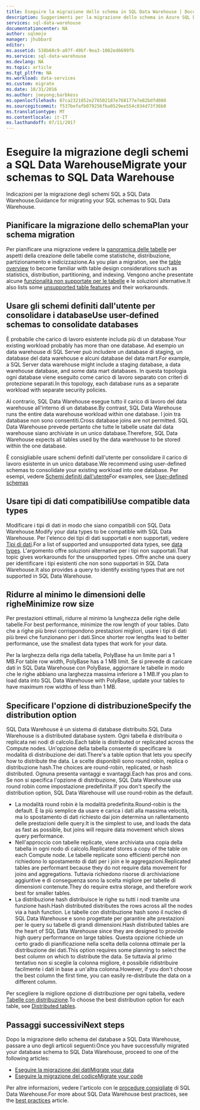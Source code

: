 ```yaml
---
title: Eseguire la migrazione dello schema in SQL Data Warehouse | Documentazione Microsoft
description: Suggerimenti per la migrazione dello schema in Azure SQL Data Warehouse per lo sviluppo di soluzioni.
services: sql-data-warehouse
documentationcenter: NA
author: sqlmojo
manager: jhubbard
editor: 
ms.assetid: 538b60c9-a07f-49bf-9ea3-1082ed6699fb
ms.service: sql-data-warehouse
ms.devlang: NA
ms.topic: article
ms.tgt_pltfrm: NA
ms.workload: data-services
ms.custom: migrate
ms.date: 10/31/2016
ms.author: joeyong;barbkess
ms.openlocfilehash: 07ca2321852e276502187e768177e7e82bdfd080
ms.sourcegitcommit: f537befafb079256fba0529ee554c034d73f36b0
ms.translationtype: MT
ms.contentlocale: it-IT
ms.lasthandoff: 07/11/2017
---
```

# <a name="migrate-your-schemas-to-sql-data-warehouse"></a><span data-ttu-id="4ae3f-103">Eseguire la migrazione degli schemi a SQL Data Warehouse</span><span class="sxs-lookup"><span data-stu-id="4ae3f-103">Migrate your schemas to SQL Data Warehouse</span></span>
<span data-ttu-id="4ae3f-104">Indicazioni per la migrazione degli schemi SQL a SQL Data Warehouse.</span><span class="sxs-lookup"><span data-stu-id="4ae3f-104">Guidance for migrating your SQL schemas to SQL Data Warehouse.</span></span> 

## <a name="plan-your-schema-migration"></a><span data-ttu-id="4ae3f-105">Pianificare la migrazione dello schema</span><span class="sxs-lookup"><span data-stu-id="4ae3f-105">Plan your schema migration</span></span>

<span data-ttu-id="4ae3f-106">Per pianificare una migrazione vedere la [panoramica delle tabelle][table overview] per aspetti della creazione delle tabelle come statistiche, distribuzione, partizionamento e indicizzazione.</span><span class="sxs-lookup"><span data-stu-id="4ae3f-106">As you plan a migration, see the [table overview][table overview] to become familiar with table design considerations such as statistics, distribution, partitioning, and indexing.</span></span>  <span data-ttu-id="4ae3f-107">Vengono anche presentate alcune [funzionalità non supportate per le tabelle][unsupported table features] e le soluzioni alternative.</span><span class="sxs-lookup"><span data-stu-id="4ae3f-107">It also lists some [unsupported table features][unsupported table features] and their workarounds.</span></span>

## <a name="use-user-defined-schemas-to-consolidate-databases"></a><span data-ttu-id="4ae3f-108">Usare gli schemi definiti dall'utente per consolidare i database</span><span class="sxs-lookup"><span data-stu-id="4ae3f-108">Use user-defined schemas to consolidate databases</span></span>

<span data-ttu-id="4ae3f-109">È probabile che carico di lavoro esistente includa più di un database.</span><span class="sxs-lookup"><span data-stu-id="4ae3f-109">Your existing workload probably has more than one database.</span></span> <span data-ttu-id="4ae3f-110">Ad esempio un data warehouse di SQL Server può includere un database di staging, un database del data warehouse e alcuni database del data mart.</span><span class="sxs-lookup"><span data-stu-id="4ae3f-110">For example, a SQL Server data warehouse might include a staging database, a data warehouse database, and some data mart databases.</span></span> <span data-ttu-id="4ae3f-111">In questa topologia ogni database viene eseguito come carico di lavoro separato con criteri di protezione separati.</span><span class="sxs-lookup"><span data-stu-id="4ae3f-111">In this topology, each database runs as a separate workload with separate security policies.</span></span>

<span data-ttu-id="4ae3f-112">Al contrario, SQL Data Warehouse esegue tutto il carico di lavoro del data warehouse all'interno di un database.</span><span class="sxs-lookup"><span data-stu-id="4ae3f-112">By contrast, SQL Data Warehouse runs the entire data warehouse workload within one database.</span></span> <span data-ttu-id="4ae3f-113">I join tra database non sono consentiti.</span><span class="sxs-lookup"><span data-stu-id="4ae3f-113">Cross database joins are not permitted.</span></span> <span data-ttu-id="4ae3f-114">SQL Data Warehouse prevede pertanto che tutte le tabelle usate dal data warehouse siano archiviate in un unico database.</span><span class="sxs-lookup"><span data-stu-id="4ae3f-114">Therefore, SQL Data Warehouse expects all tables used by the data warehouse to be stored within the one database.</span></span>

<span data-ttu-id="4ae3f-115">È consigliabile usare schemi definiti dall'utente per consolidare il carico di lavoro esistente in un unico database.</span><span class="sxs-lookup"><span data-stu-id="4ae3f-115">We recommend using user-defined schemas to consolidate your existing workload into one database.</span></span> <span data-ttu-id="4ae3f-116">Per esempi, vedere [Schemi definiti dall'utente](sql-data-warehouse-develop-user-defined-schemas.md)</span><span class="sxs-lookup"><span data-stu-id="4ae3f-116">For examples, see [User-defined schemas](sql-data-warehouse-develop-user-defined-schemas.md)</span></span>

## <a name="use-compatible-data-types"></a><span data-ttu-id="4ae3f-117">Usare tipi di dati compatibili</span><span class="sxs-lookup"><span data-stu-id="4ae3f-117">Use compatible data types</span></span>
<span data-ttu-id="4ae3f-118">Modificare i tipi di dati in modo che siano compatibili con SQL Data Warehouse.</span><span class="sxs-lookup"><span data-stu-id="4ae3f-118">Modify your data types to be compatible with SQL Data Warehouse.</span></span> <span data-ttu-id="4ae3f-119">Per l'elenco dei tipi di dati supportati e non supportati, vedere [Tipi di dati][data types].</span><span class="sxs-lookup"><span data-stu-id="4ae3f-119">For a list of supported and unsupported data types, see [data types][data types].</span></span> <span data-ttu-id="4ae3f-120">L'argomento offre soluzioni alternative per i tipi non supportati.</span><span class="sxs-lookup"><span data-stu-id="4ae3f-120">That topic gives workarounds for the unsupported types.</span></span> <span data-ttu-id="4ae3f-121">Offre anche una query per identificare i tipi esistenti che non sono supportati in SQL Data Warehouse.</span><span class="sxs-lookup"><span data-stu-id="4ae3f-121">It also provides a query to identify existing types that are not supported in SQL Data Warehouse.</span></span>

## <a name="minimize-row-size"></a><span data-ttu-id="4ae3f-122">Ridurre al minimo le dimensioni delle righe</span><span class="sxs-lookup"><span data-stu-id="4ae3f-122">Minimize row size</span></span>
<span data-ttu-id="4ae3f-123">Per prestazioni ottimali, ridurre al minimo la lunghezza delle righe delle tabelle.</span><span class="sxs-lookup"><span data-stu-id="4ae3f-123">For best performance, minimize the row length of your tables.</span></span> <span data-ttu-id="4ae3f-124">Dato che a righe più brevi corrispondono prestazioni migliori, usare i tipi di dati più brevi che funzionano per i dati.</span><span class="sxs-lookup"><span data-stu-id="4ae3f-124">Since shorter row lengths lead to better performance, use the smallest data types that work for your data.</span></span> 

<span data-ttu-id="4ae3f-125">Per la larghezza della riga della tabella, PolyBase ha un limite pari a 1 MB.</span><span class="sxs-lookup"><span data-stu-id="4ae3f-125">For table row width, PolyBase has a 1 MB limit.</span></span>  <span data-ttu-id="4ae3f-126">Se si prevede di caricare dati in SQL Data Warehouse con PolyBase, aggiornare le tabelle in modo che le righe abbiano una larghezza massima inferiore a 1 MB.</span><span class="sxs-lookup"><span data-stu-id="4ae3f-126">If you plan to load data into SQL Data Warehouse with PolyBase, update your tables to have maximum row widths of less than 1 MB.</span></span> 

<!--
- For example, this table uses variable length data but the largest possible size of the row is still less than 1 MB. PolyBase will load data into this table.

- This table uses variable length data and the defined row width is less than one MB. When loading rows, PolyBase allocates the full length of the variable-length data. The full length of this row is greater than one MB.  PolyBase will not load data into this table.  

-->

## <a name="specify-the-distribution-option"></a><span data-ttu-id="4ae3f-127">Specificare l'opzione di distribuzione</span><span class="sxs-lookup"><span data-stu-id="4ae3f-127">Specify the distribution option</span></span>
<span data-ttu-id="4ae3f-128">SQL Data Warehouse è un sistema di database distribuito.</span><span class="sxs-lookup"><span data-stu-id="4ae3f-128">SQL Data Warehouse is a distributed database system.</span></span> <span data-ttu-id="4ae3f-129">Ogni tabella è distribuita o replicata nei nodi di calcolo.</span><span class="sxs-lookup"><span data-stu-id="4ae3f-129">Each table is distributed or replicated across the Compute nodes.</span></span> <span data-ttu-id="4ae3f-130">Un'opzione della tabella consente di specificare la modalità di distribuzione dei dati.</span><span class="sxs-lookup"><span data-stu-id="4ae3f-130">There's a table option that lets you specify how to distribute the data.</span></span> <span data-ttu-id="4ae3f-131">Le scelte disponibili sono round robin, replica o distribuzione hash.</span><span class="sxs-lookup"><span data-stu-id="4ae3f-131">The choices are  round-robin, replicated, or hash distributed.</span></span> <span data-ttu-id="4ae3f-132">Ognuna presenta vantaggi e svantaggi.</span><span class="sxs-lookup"><span data-stu-id="4ae3f-132">Each has pros and cons.</span></span> <span data-ttu-id="4ae3f-133">Se non si specifica l'opzione di distribuzione, SQL Data Warehouse usa round robin come impostazione predefinita.</span><span class="sxs-lookup"><span data-stu-id="4ae3f-133">If you don't specify the distribution option, SQL Data Warehouse will use round-robin as the default.</span></span>

- <span data-ttu-id="4ae3f-134">La modalità round robin è la modalità predefinita.</span><span class="sxs-lookup"><span data-stu-id="4ae3f-134">Round-robin is the default.</span></span> <span data-ttu-id="4ae3f-135">È la più semplice da usare e carica i dati alla massima velocità, ma lo spostamento di dati richiesto dai join determina un rallentamento delle prestazioni delle query.</span><span class="sxs-lookup"><span data-stu-id="4ae3f-135">It is the simplest to use, and loads the data as fast as possible, but joins will require data movement which slows query performance.</span></span>
- <span data-ttu-id="4ae3f-136">Nell'approccio con tabelle replicate, viene archiviata una copia della tabella in ogni nodo di calcolo.</span><span class="sxs-lookup"><span data-stu-id="4ae3f-136">Replicated stores a copy of the table on each Compute node.</span></span> <span data-ttu-id="4ae3f-137">Le tabelle replicate sono efficienti perché non richiedono lo spostamento di dati per i join e le aggregazioni.</span><span class="sxs-lookup"><span data-stu-id="4ae3f-137">Replicated tables are performant because they do not require data movement for joins and aggregations.</span></span> <span data-ttu-id="4ae3f-138">Tuttavia richiedono risorse di archiviazione aggiuntive e di conseguenza sono la scelta migliore per tabelle di dimensioni contenute.</span><span class="sxs-lookup"><span data-stu-id="4ae3f-138">They do require extra storage, and therefore work best for smaller tables.</span></span>
- <span data-ttu-id="4ae3f-139">La distribuzione hash distribuisce le righe su tutti i nodi tramite una funzione hash.</span><span class="sxs-lookup"><span data-stu-id="4ae3f-139">Hash distributed distributes the rows across all the nodes via a hash function.</span></span> <span data-ttu-id="4ae3f-140">Le tabelle con distribuzione hash sono il nucleo di SQL Data Warehouse e sono progettate per garantire alte prestazioni per le query su tabelle di grandi dimensioni.</span><span class="sxs-lookup"><span data-stu-id="4ae3f-140">Hash distributed tables are the heart of SQL Data Warehouse since they are designed to provide high query performance on large tables.</span></span> <span data-ttu-id="4ae3f-141">Questa opzione richiede un certo grado di pianificazione nella scelta della colonna ottimale per la distribuzione dei dati.</span><span class="sxs-lookup"><span data-stu-id="4ae3f-141">This option requires some planning to select the best column on which to distribute the data.</span></span> <span data-ttu-id="4ae3f-142">Se tuttavia al primo tentativo non si sceglie la colonna migliore, è possibile ridistribuire facilmente i dati in base a un'altra colonna.</span><span class="sxs-lookup"><span data-stu-id="4ae3f-142">However, if you don't choose the best column the first time, you can easily re-distribute the data on a different column.</span></span> 

<span data-ttu-id="4ae3f-143">Per scegliere la migliore opzione di distribuzione per ogni tabella, vedere [Tabelle con distribuzione](sql-data-warehouse-tables-distribute.md).</span><span class="sxs-lookup"><span data-stu-id="4ae3f-143">To choose the best distribution option for each table, see [Distributed tables](sql-data-warehouse-tables-distribute.md).</span></span>


## <a name="next-steps"></a><span data-ttu-id="4ae3f-144">Passaggi successivi</span><span class="sxs-lookup"><span data-stu-id="4ae3f-144">Next steps</span></span>
<span data-ttu-id="4ae3f-145">Dopo la migrazione dello schema del database a SQL Data Warehouse, passare a uno degli articoli seguenti:</span><span class="sxs-lookup"><span data-stu-id="4ae3f-145">Once you have successfully migrated your database schema to SQL Data Warehouse, proceed to one of the following articles:</span></span>

* <span data-ttu-id="4ae3f-146">[Eseguire la migrazione dei dati][Migrate your data]</span><span class="sxs-lookup"><span data-stu-id="4ae3f-146">[Migrate your data][Migrate your data]</span></span>
* <span data-ttu-id="4ae3f-147">[Eseguire la migrazione del codice][Migrate your code]</span><span class="sxs-lookup"><span data-stu-id="4ae3f-147">[Migrate your code][Migrate your code]</span></span>

<span data-ttu-id="4ae3f-148">Per altre informazioni, vedere l'articolo con le [procedure consigliate][best practices] di SQL Data Warehouse.</span><span class="sxs-lookup"><span data-stu-id="4ae3f-148">For more about SQL Data Warehouse best practices, see the [best practices][best practices] article.</span></span>

<!--Image references-->

<!--Article references-->
[Migrate your code]: ./sql-data-warehouse-migrate-code.md
[Migrate your data]: ./sql-data-warehouse-migrate-data.md
[best practices]: ./sql-data-warehouse-best-practices.md
[table overview]: ./sql-data-warehouse-tables-overview.md
[unsupported table features]: ./sql-data-warehouse-tables-overview.md#unsupported-table-features
[data types]: ./sql-data-warehouse-tables-data-types.md
[unsupported data types]: ./sql-data-warehouse-tables-data-types.md#unsupported-data-types

<!--MSDN references-->


<!--Other Web references-->
